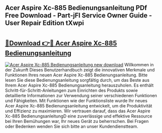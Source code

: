 ## Acer Aspire Xc-885 Bedienungsanleitung PDf Free Download - Part-jFl Service Owner Guide - User Repair Edition tXwpi

# <h2><a href="http://df4wm5.blite.top/?on=Acer+Aspire+Xc-885+Bedienungsanleitung">🔗Download 👉🔴 Acer Aspire Xc-885 Bedienungsanleitung</a></h2>

[![Acer Aspire Xc-885 Bedienungsanleitung new download](https://i.imgur.com/lujVjoI.png)](http://df4wm5.blite.top/?on=Acer+Aspire+Xc-885+Bedienungsanleitung)
Willkommen in der Zukunft Dieses Benutzerhandbuch zeigt die innovativen Merkmale und Funktionen Ihres neuen Acer Aspire Xc-885 Bedienungsanleitung. Bitte lesen Sie diese Bedienungsanleitung sorgfältig durch, um das Beste aus Ihrem Acer Aspire Xc-885 Bedienungsanleitung herauszuholen. Es enthält Schritt-für-Schritt-Anleitungen zum Einrichten des Produkts sowie detaillierte Informationen zur Verwendung seiner verschiedenen Funktionen und Fähigkeiten. Mit Funktionen wie der Funktionsliste wurde Ihr neues Acer Aspire Xc-885 Bedienungsanleitung entwickelt, um die Produktivität und Effizienz zu maximieren. Wir vertrauen darauf, dass das Acer Aspire Xc-885 BedienungsanleitungD eine zuverlässige und effektive Ressource bei Ihren Bemühungen war, Ihr neues Gerät zu beherrschen. Bei Fragen oder Bedenken wenden Sie sich bitte an unser Kundendienstteam.
